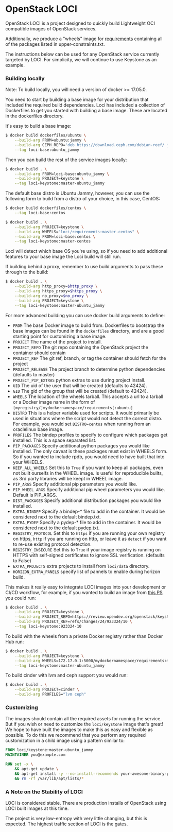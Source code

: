 # OpenStack LOCI

OpenStack LOCI is a project designed to quickly build Lightweight OCI
compatible images of OpenStack services.

Additionally, we produce a "wheels" image for
[requirements](https://github.com/openstack/requirements) containing all of the
packages listed in upper-constraints.txt.

The instructions below can be used for any OpenStack service currently targeted
by LOCI. For simplicity, we will continue to use Keystone as an example.

### Building locally

Note: To build locally, you will need a version of docker >= 17.05.0.

You need to start by building a base image for your distribution that
included the required build dependencies. Loci has included a collection
of Dockerfiles to get you started with building a base image. These
are located in the dockerfiles directory.

It's easy to build a base image:
``` bash
$ docker build dockerfiles/ubuntu \
    --build-arg FROM=ubuntu:jammy \
    --build-arg CEPH_REPO='deb https://download.ceph.com/debian-reef/ jammy main' \
    --tag loci-base:ubuntu_jammy
```

Then you can build the rest of the service images locally:
``` bash
$ docker build . \
    --build-arg FROM=loci-base:ubuntu_jammy \
    --build-arg PROJECT=keystone \
    --tag loci-keystone:master-ubuntu_jammy
```

The default base distro is Ubuntu Jammy, however, you can use the following form to build from a distro of your choice, in this case, CentOS:
``` bash
$ docker build dockerfiles/centos \
    --tag loci-base:centos

$ docker build . \
    --build-arg PROJECT=keystone \
    --build-arg WHEELS="loci/requirements:master-centos" \
    --build-arg FROM=loci-base:centos \
    --tag loci-keystone:master-centos
```

Loci will detect which base OS you're using, so if you need to add additional
features to your base image the Loci build will still run.

If building behind a proxy, remember to use build arguments to pass these
through to the build:
``` bash
$ docker build . \
    --build-arg http_proxy=$http_proxy \
    --build-arg https_proxy=$https_proxy \
    --build-arg no_proxy=$no_proxy \
    --build-arg PROJECT=keystone \
    --tag loci-keystone:master-ubuntu_jammy
```

For more advanced building you can use docker build arguments to define:
  * `FROM` The base Docker image to build from. Dockerfiles to bootstrap
     the base images can be found in the `dockerfiles` directory, and are
     a good starting point for customizing a base image.
  * `PROJECT` The name of the project to install.
  * `PROJECT_REPO` The git repo containing the OpenStack project the container
    should contain
  * `PROJECT_REF` The git ref, branch, or tag the container should fetch for
    the project
  * `PROJECT_RELEASE` The project branch to determine python dependencies
    (defaults to master)
  * `PROJECT_PIP_EXTRAS` python extras to use during project install.
  * `UID` The uid of the user that will be created (defaults to 42424).
  * `GID` The gid of the group that will be created (default to 42424).
  * `WHEELS` The location of the wheels tarball. This accepts a url to a
    tarball or a Docker image name in the form of
    `[myregistry/]mydockernamespace/requirements[:ubuntu]`
  * `DISTRO` This is a helper variable used for scripts. It would primarily be
    used in situations where the script would not detect the correct distro.
    For example, you would set `DISTRO=centos` when running from an oraclelinux
    base image.
  * `PROFILES` The bindep profiles to specify to configure which packages get
    installed. This is a space separated list.
  * `PIP_PACKAGES` Specify additional python packages you would like installed.
    The only caveat is these packages must exist in WHEELS form. So if
    you wanted to include rpdb, you would need to have built that into your
    WHEELS.
  * `KEEP_ALL_WHEELS` Set this to `True` if you want to keep all packages, even
     not built ourselfs in the WHEEL image. Is useful for reproducible builts,
     as 3rd party libraries will be keept in WHEEL image.
  * `PIP_ARGS` Specify additional pip parameters you would like.
  * `PIP_WHEEL_ARGS` Specify additional pip wheel parameters you would like.
     Default is PIP_ARGS.
  * `DIST_PACKAGES` Specify additional distribution packages you would like
    installed.
  * `EXTRA_BINDEP` Specify a bindep-* file to add in the container. It would
     be considered next to the default bindep.txt.
  * `EXTRA_PYDEP` Specify a pydep-* file to add in the container. It would
     be considered next to the default pydep.txt.
  * `REGISTRY_PROTOCOL` Set this to `https` if you are running your own
    registry on https, `http` if you are running on http, or leave it as
    `detect` if you want to re-use existing protocol detection.
  * `REGISTRY_INSECURE` Set this to `True` if your image registry is
    running on HTTPS with self-signed certificates to ignore SSL verification.
    (defaults to False)
  * `EXTRA_PROJECTS` extra projects to install from `loci/data` directory.
  * `HORIZON_EXTRA_PANELS` specify list of pannels to enable during horizon build.

This makes it really easy to integrate LOCI images into your development or
CI/CD workflow, for example, if you wanted to build an image from [this
PS](https://review.opendev.org/c/openstack/keystone/+/923324/) you could run:
``` bash
$ docker build . \
    --build-arg PROJECT=keystone \
    --build-arg PROJECT_REPO=https://review.opendev.org/openstack/keystone \
    --build-arg PROJECT_REF=refs/changes/24/923324/10 \
    --tag loci-keystone:923324-10
```

To build with the wheels from a private Docker registry rather than Docker Hub run:
``` bash
$ docker build . \
    --build-arg PROJECT=keystone \
    --build-arg WHEELS=172.17.0.1:5000/mydockernamespace/requirements:master-ubuntu_jammy \
    --tag loci-keystone:master-ubuntu_jammy
```

To build cinder with lvm and ceph support you would run:
``` bash
$ docker build . \
    --build-arg PROJECT=cinder \
    --build-arg PROFILES="lvm ceph"
```

### Customizing
The images should contain all the required assets for running the service. But
if you wish or need to customize the `loci/keystone` image that's great! We
hope to have built the images to make this as easy and flexible as possible. To
do this we recommend that you perform any required customization in a child
image using a pattern similar to:

``` Dockerfile
FROM loci/keystone:master-ubuntu_jammy
MAINTAINER you@example.com

RUN set -x \
    && apt-get update \
    && apt-get install -y --no-install-recommends your-awesome-binary-package \
    && rm -rf /var/lib/apt/lists/*
```


### A Note on the Stability of LOCI
LOCI is considered stable. There are production installs of OpenStack using
LOCI built images at this time.

The project is very low-entropy with very little changing, but this is expected.
The highest traffic section of LOCI is the gates.
